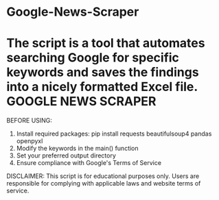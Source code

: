 # Google-News-Scraper
The script is a tool that automates searching Google for specific keywords and saves the findings into a nicely formatted Excel file.
GOOGLE NEWS SCRAPER
===================

BEFORE USING:
1. Install required packages: pip install requests beautifulsoup4 pandas openpyxl
2. Modify the keywords in the main() function
3. Set your preferred output directory
4. Ensure compliance with Google's Terms of Service

DISCLAIMER:
This script is for educational purposes only. Users are responsible for
complying with applicable laws and website terms of service.
